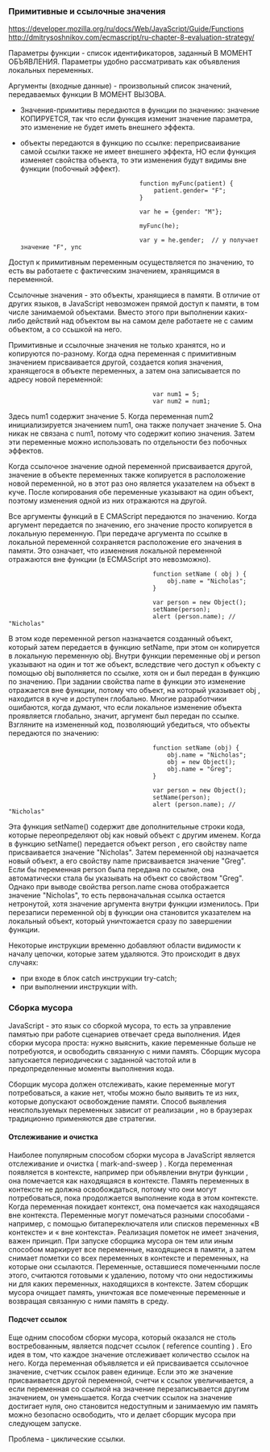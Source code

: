 ### Примитивные и ссылочные значения
https://developer.mozilla.org/ru/docs/Web/JavaScript/Guide/Functions  
http://dmitrysoshnikov.com/ecmascript/ru-chapter-8-evaluation-strategy/  

Параметры функции - список идентификаторов, заданный В МОМЕНТ ОБЪЯВЛЕНИЯ. Параметры удобно рассматривать как объявления локальных переменных.  

Аргументы (входные данные) - произвольный список значений, передаваемых функции В МОМЕНТ ВЫЗОВА.  

 * Значения-примитивы передаются в функции по значению: значение КОПИРУЕТСЯ, так что если функция изменит значение параметра, это изменение не будет иметь внешнего эффекта.  

 * объекты передаются в функцию по ссылке: переприсваивание самой ссылки также не имеет внешнего эффекта, НО если функция изменяет свойства объекта, то эти изменения будут видимы вне функции (побочный эффект).

                                        function myFunc(patient) {  
                                            patient.gender= "F";  
                                        }

                                        var he = {gender: "M"};  

                                        myFunc(he);  

                                        var y = he.gender;  // y получает значение "F", упс



Доступ к примитивным переменным осуществляется по значению, то есть вы работаете с фактическим значением, хранящимся в переменной.  

Ссылочные значения - это объекты, хранящиеся в памяти. В отличие от других языков, в JavaScript невозможен прямой доступ к памяти, в том числе занимаемой объектами. Вместо этого при выполнении каких-либо действий над объектом вы на
самом деле работаете не с самим объектом, а со ссьшкой на него.

Примитивные и ссылочные значения не только хранятся, но и копируются по-разному. Когда одна переменная с примитивным значением присваивается другой, создается копия значения, хранящегося в объекте переменных, а затем она записывается
по адресу новой переменной:  

                                            var num1 = 5;  
                                            var num2 = num1;  

Здесь num1 содержит значение 5. Когда переменная num2 инициализируется значением num1, она также получает значение 5. Она никак не связана с num1, потому что содержит копию значения. Затем эти переменные можно использовать по отдельности без побочных эффектов.  

Когда ссылочное значение одной переменной присваивается другой, значение в объекте переменных также копируется в расположение новой переменной, но в этот раз оно является указателем на объект в куче. После копирования обе переменные указывают на один объект, поэтому изменения одной из них отражаются на другой.  

Все аргументы функций в E CMAScript передаются по значению. Когда аргумент передается по значению, его значение просто копируется в локальную переменную. При передаче аргумента по ссылке в локальной переменной сохраняется расположение его значения в памяти. Это означает, что изменения локальной переменной отражаются вне функции (в ECMAScript это невозможно).

                                            function setName ( obj ) {  
                                                obj.name = "Nicholas";  
                                            }    
                                                
                                            var person = new Object();  
                                            setName(person);  
                                            alert (person.name); // "Nicholas"  

В этом коде переменной person назначается созданный объект, который затем передается в функцию setName, при этом он копируется в локальную переменную obj. Внутри функции переменные obj и person указывают на один и тот же объект,
вследствие чего доступ к объекту с помощью obj выполняется по ссылке, хотя он и был передан в функцию по значению. При задании свойства name в функции это изменение отражается вне функции, потому что объект, на который указывает obj , находится в куче и доступен глобально. Многие разработчики ошибаются, когда думают, что если локальное изменение объекта проявляется глобально, значит, аргумент был передан по ссылке. Взгляните на измененный код, позволяющий
убедиться, что объекты передаются по значению:

                                            function setName (obj) {  
                                                obj.name = "Nicholas";  
                                                obj = new Object();  
                                                obj.name = "Greg";  
                                            }

                                            var person = new Object();  
                                            setName(person);  
                                            alert (person.name); // "Nicholas"

Эта функция setName() содержит две дополнительные строки кода, которые переопределяют obj как новый объект с другим именем. Когда в функцию setName() передается объект person , его свойству name присваивается значение "Nicholas".
Затем переменной obj назначается новый объект, а его свойству name присваивается значение "Greg". Если бы переменная person была передана по ссылке, она автоматически стала бы указывать на объект со свойством "Greg". Однако при выводе свойства person.name снова отображается значение "Nicholas", то есть первоначальная ссылка остается нетронутой, хотя значение аргумента внутри функции изменилось. При перезаписи переменной obj в функции она становится указателем на локальный объект, который уничтожается сразу по завершении функции.

Некоторые инструкции временно добавляют области видимости к началу цепочки, которые затем удаляются. Это
происходит в двух случаях:

 * при входе в блок catch инструкции try-catch;
 * при выполнении инструкции with.

### Сборка мусора
JavaScript - это язык со сборкой мусора, то есть за управление памятью при работе сценариев отвечает среда выполнения. Идея сборки мусора проста: нужно выяснить, какие переменные больше не потребуются, и освободить связанную
с ними память. Сборщик мусора запускается периодически с заданной частотой или в предопределенные моменты выполнения кода.

Сборщик мусора должен отслеживать, какие переменные могут потребоваться, а какие нет, чтобы можно было выявить те из них, которые допускают освобождение памяти. Способ выявления неиспользуемых переменных зависит от реализации , но в браузерах традиционно применяются две стратегии.

#### Отслеживание и очистка
Наиболее популярным способом сборки мусора в JavaScript является отслеживание и очистка ( mark-and-sweep ) . Когда переменная появляется в контексте, например при объявлении внутри функции , она помечается как находящаяся
в контексте. Память переменных в контексте не должна освобождаться, потому что они могут потребоваться, пока продолжается выполнение кода в этом контексте. Когда переменная покидает контекст, она помечается как находящаяся
вне контекста. Переменные могут помечаться разными способами - например, с помощью битапереключателя или списков переменных «В контексте» и « вне контекста». Реализация пометок не имеет значения, важен принцип. При запуске сборщика мусора он тем или иным способом маркирует все переменные, находящиеся в памяти, а затем снимает пометки со всех переменных в контексте и переменных, на которые они ссылаются. Переменные, оставшиеся помеченными после этого, считаются готовыми к удалению, потому что они недостижимы ни для каких переменных, находящихся в контексте. Затем сборщик мусора очищает память, уничтожая все помеченные переменные и возвращая связанную с ними память в среду.

#### Подсчет ссылок
Еще одним способом сборки мусора, который оказался не столь востребованным, является подсчет ссылок ( reference counting ) . Его идея в том, что каждое значение отслеживает количество ссылок на него. Когда переменная объявляется
и ей присваивается ссылочное значение, счетчик ссылок равен единице. Если это же значение присваивается другой переменной, счетчи к ссылок увеличивается, а если переменная со ссылкой на значение перезаписывается другим значением,
он уменьшается. Когда счетчик ссылок на значение достигает нуля, оно становится недоступным и занимаемую им память можно безопасно освободить, что и делает сборщик мусора при следующем запуске.

Проблема - циклические ссылки.